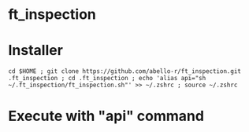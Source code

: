 # ft_inspection

<h1> Installer </h1>

```
cd $HOME ; git clone https://github.com/abello-r/ft_inspection.git .ft_inspection ; cd .ft_inspection ; echo 'alias api="sh ~/.ft_inspection/ft_inspection.sh"' >> ~/.zshrc ; source ~/.zshrc
```

<h1> Execute with "api" command </h1>
